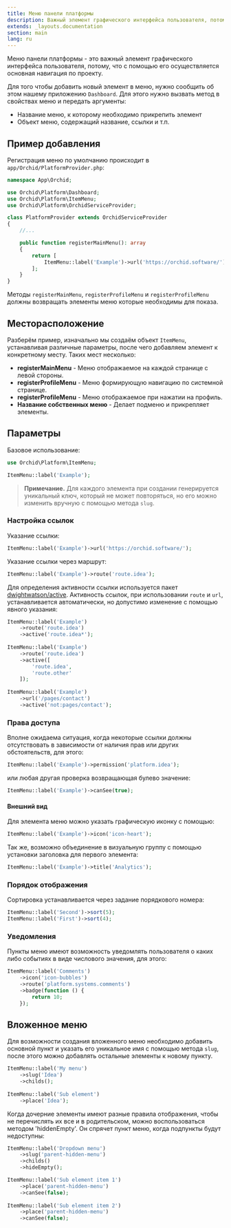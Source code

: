 ```yaml
---
title: Меню панели платформы
description: Важный элемент графического интерфейса пользователя, потому, что спомощью него осуществляется основаня навигация по проекту.
extends: _layouts.documentation
section: main
lang: ru
---
```


Меню панели платформы - это важный элемент графического интерфейса пользователя, потому, что с помощью его осуществляется основная навигация по проекту.


Для того чтобы добавить новый элемент в меню, нужно сообщить об этом нашему приложению `Dashboard`.
Для этого нужно вызвать метод в свойствах меню и передать аргументы: 

* Название меню, к которому необходимо прикрепить элемент
* Объект меню, содержащий название, ссылки и т.п.

## Пример добавления

Регистрация меню по умолчанию происходит в `app/Orchid/PlatformProvider.php`:

```php
namespace App\Orchid;

use Orchid\Platform\Dashboard;
use Orchid\Platform\ItemMenu;
use Orchid\Platform\OrchidServiceProvider;

class PlatformProvider extends OrchidServiceProvider
{
    //...

    public function registerMainMenu(): array
    {
        return [
            ItemMenu::label('Example')->url('https://orchid.software/'),
        ];
    }
}
```

Методы `registerMainMenu`, `registerProfileMenu` и `registerProfileMenu` должны возвращать элементы меню которые необходимы для показа.


## Месторасположение

Разберём пример, изначально мы создаём объект `ItemMenu`, устанавливая различные параметры, после чего добавляем элемент к конкретному месту.
Таких мест несколько:

- **registerMainMenu** - Меню отображаемое на каждой странице с левой стороны.
- **registerProfileMenu** - Меню формирующую навигацию по системной странице.
- **registerProfileMenu** - Меню отображаемое при нажатии на профиль.
- **Название собственных меню** - Делает подменю и прикрепляет элементы.

## Параметры


Базовое использование:

```php
use Orchid\Platform\ItemMenu;

ItemMenu::label('Example');
```

> **Примечание.** Для каждого элемента при создании генерируется уникальный ключ, который не может повторяться, но его можно изменить вручную с помощью метода `slug`.

### Настройка ссылок

Указание ссылки:

 ```php
ItemMenu::label('Example')->url('https://orchid.software/');
```
 
Указание ссылки через маршрут:
 ```php
ItemMenu::label('Example')->route('route.idea');
```

Для определения активности ссылки используется пакет [dwightwatson/active](https://github.com/dwightwatson/active).
Активность ссылок, при использовании `route` и `url`, устанавливается автоматически,
но допустимо изменение с помощью явного указания:

```php
ItemMenu::label('Example')
    ->route('route.idea')
    ->active('route.idea*');
    
ItemMenu::label('Example')
    ->route('route.idea')
    ->active([
        'route.idea',
        'route.other'
    ]);
    
ItemMenu::label('Example')
    ->url('/pages/contact')
    ->active('not:pages/contact');
```

### Права доступа

Вполне ожидаема ситуация, когда некоторые ссылки должны отсутствовать
в зависимости от наличия прав или других обстоятельств, для этого:

 ```php
ItemMenu::label('Example')->permission('platform.idea');
```

или любая другая проверка возвращающая булево значение:

 ```php
ItemMenu::label('Example')->canSee(true);
```

#### Внешний вид


Для элемента меню можно указать графическую иконку с помощью:

```php
ItemMenu::label('Example')->icon('icon-heart');
```

Так же, возможно объединение в визуальную группу с помощью установки заголовка для первого элемента:

```php
ItemMenu::label('Example')->title('Analytics');
```

### Порядок отображения

Сортировка устанавливается через задание порядкового номера:

 ```php
ItemMenu::label('Second')->sort(5);
ItemMenu::label('First')->sort(4);
```

### Уведомления

Пункты меню имеют возможность уведомлять пользователя о каких либо событиях в виде числового значения, для этого:

```php
ItemMenu::label('Comments')
    ->icon('icon-bubbles')
    ->route('platform.systems.comments')
    ->badge(function () {
        return 10;
    });
```

## Вложенное меню

Для возможности создания вложенного меню необходимо добавить основной пункт и указать его уникальное имя с помощью метода `slug`, после этого можно добавлять остальные элементы к новому пункту.


```php
ItemMenu::label('My menu')
    ->slug('Idea')
    ->childs();
    
ItemMenu::label('Sub element')
    ->place('Idea');
```


Когда дочерние элементы имеют разные правила отображения, чтобы не перечислять их все и в родительском, можно воспользоваться методом 'hiddenEmpty'. Он спрячет пункт меню, когда подпункты будут недоступны:

```php
ItemMenu::label('Dropdown menu')
    ->slug('parent-hidden-menu')
    ->childs()
    ->hideEmpty();

ItemMenu::label('Sub element item 1')
    ->place('parent-hidden-menu')
    ->canSee(false);
    
ItemMenu::label('Sub element item 2')
    ->place('parent-hidden-menu')
    ->canSee(false);
```
